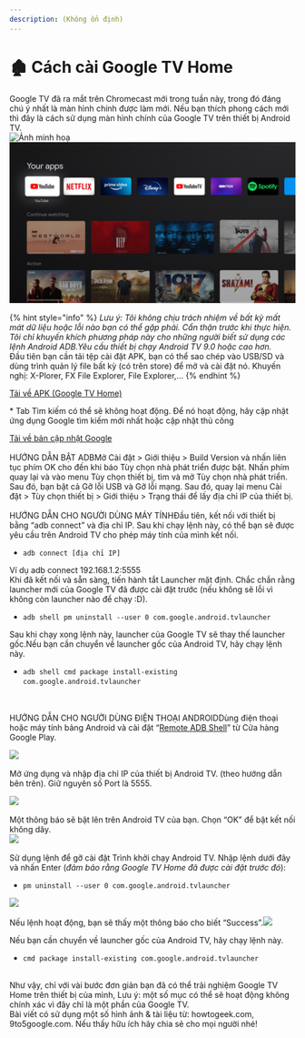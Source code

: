```yaml
---
description: (Không ổn định)
---
```


# 🏚 Cách cài Google TV Home

Google TV đã ra mắt trên Chromecast mới trong tuần này, trong đó đáng chú ý nhất là màn hình chính được làm mới. Nếu bạn thích phong cách mới thì đây là cách sử dụng màn hình chính của Google TV trên thiết bị Android TV.\
![Ảnh minh hoạ](https://1.bp.blogspot.com/-BSR3S-w1-PQ/X3fYHoxXq9I/AAAAAAAAAls/cnn500qTsMMxIWYtDYPpNsVOsJINjH4KwCLcBGAsYHQ/w320-h180/unnamed%2B\(10\).webp)![](<../.gitbook/assets/image (5).png>)

{% hint style="info" %}
_Lưu ý: Tôi không chịu trách nhiệm về bất kỳ mất mát dữ liệu hoặc lỗi nào bạn có thể gặp phải. Cẩn thận trước khi thực hiện. Tôi chỉ khuyến khích phương pháp này cho những người biết sử dụng các lệnh Android ADB.Yêu cầu thiết bị chạy Android TV 9.0 hoặc cao hơn._\
Đầu tiên bạn cần tải tệp cài đặt APK, bạn có thể sao chép vào USB/SD và dùng trình quản lý file bất kỳ (có trên store) để mở và cài đặt nó. Khuyến nghị: X-Plorer, FX File Explorer, File Explorer,...
{% endhint %}

[Tải về APK (Google TV Home)](https://www.apkmirror.com/apk/google-inc/google-tv-home-android-tv/)

\* Tab Tìm kiếm có thể sẽ không hoạt động. Để nó hoạt động, hãy cập nhật ứng dụng Google tìm kiếm mới nhất hoặc cập nhật thủ công

[Tải về bản cập nhật Google](https://www.apkmirror.com/apk/google-inc/google-app-for-android-tv-android-tv/)\
\
HƯỚNG DẪN BẬT ADBMở Cài đặt > Giới thiệu > Build Version và nhấn liên tục phím OK cho đến khi báo Tùy chọn nhà phát triển được bật. Nhấn phím quay lại và vào menu Tùy chọn thiết bị, tìm và mở Tùy chọn nhà phát triển. Sau đó, bạn bật cả Gỡ lỗi USB và Gỡ lỗi mạng. Sau đó, quay lại menu Cài đặt > Tùy chọn thiết bị > Giới thiệu > Trạng thái để lấy địa chỉ IP của thiết bị.\
\
HƯỚNG DẪN CHO NGƯỜI DÙNG MÁY TÍNHĐầu tiên, kết nối với thiết bị bằng “adb connect” và địa chỉ IP. Sau khi chạy lệnh này, có thể bạn sẽ được yêu cầu trên Android TV cho phép máy tính của mình kết nối.

* `adb connect [địa chỉ IP]`

Ví dụ adb connect 192.168.1.2:5555\
Khi đã kết nối và sẵn sàng, tiến hành tắt Launcher mặt định. Chắc chắn rằng launcher mới của Google TV đã được cài đặt trước (nếu không sẽ lỗi vì không còn launcher nào để chạy :D).

* `adb shell pm uninstall --user 0 com.google.android.tvlauncher`

Sau khi chạy xong lệnh này, launcher của Google TV sẽ thay thế launcher gốc.Nếu bạn cần chuyển về launcher gốc của Android TV, hãy chạy lệnh này.

* `adb shell cmd package install-existing com.google.android.tvlauncher`

\
\
HƯỚNG DẪN CHO NGƯỜI DÙNG ĐIỆN THOẠI ANDROIDDùng điện thoại hoặc máy tính bảng Android và cài đặt “[Remote ADB Shell](https://play.google.com/store/apps/details?id=com.cgutman.androidremotedebugger)” từ Cửa hàng Google Play.

![](https://1.bp.blogspot.com/-O3AavGBwvGY/X3fUHHTZMVI/AAAAAAAAAko/SLdfhKPlZugXIIGX2ho-cx4NSOmuhQEVQCLcBGAsYHQ/s320/429x158xgoogle-tv-android-tv-10.png.pagespeed.gp%2Bjp%2Bjw%2Bpj%2Bws%2Bjs%2Brj%2Brp%2Brw%2Bri%2Bcp%2Bmd.ic.ThcBMv\_KDf.png)

Mở ứng dụng và nhập địa chỉ IP của thiết bị Android TV. (theo hướng dẫn bên trên). Giữ nguyên số Port là 5555.

![](https://1.bp.blogspot.com/-RD1y4YvqNH0/X3fUHC84SwI/AAAAAAAAAlA/Didjx0g\_qyM7er4QMUcQfuNr2k1hpQJoQCPcBGAYYCw/s320/431x198xgoogle-tv-android-tv-1.jpg.pagespeed.gp%2Bjp%2Bjw%2Bpj%2Bws%2Bjs%2Brj%2Brp%2Brw%2Bri%2Bcp%2Bmd.ic.wws1DCjzuG.jpg)

Một thông báo sẽ bật lên trên Android TV của bạn. Chọn “OK” để bật kết nối không dây.\
![](https://1.bp.blogspot.com/--WBSv3TdFQs/X3fUH\_43ZjI/AAAAAAAAAlA/34de\_KYkoqQiBlWMg7X76lnyaNt0AFn3ACPcBGAYYCw/s320/xgoogle-tv-android-tv-2.png.pagespeed.gp%2Bjp%2Bjw%2Bpj%2Bws%2Bjs%2Brj%2Brp%2Brw%2Bri%2Bcp%2Bmd.ic.ccnx\_\_RZe2.png)

Sử dụng lệnh để gỡ cài đặt Trình khởi chạy Android TV. Nhập lệnh dưới đây và nhấn Enter (_đảm bảo rằng Google TV Home đã được cài đặt trước đó_):

* `pm uninstall --user 0 com.google.android.tvlauncher`

![](https://1.bp.blogspot.com/-50E0hFD15z0/X3fUGzPrcJI/AAAAAAAAAk8/z2IijXBMvrMP6xWb7adu3G3-GrjKT5l6ACPcBGAYYCw/s320/430x391xgoogle-tv-android-tv-3.jpg.pagespeed.gp%2Bjp%2Bjw%2Bpj%2Bws%2Bjs%2Brj%2Brp%2Brw%2Bri%2Bcp%2Bmd.ic.K8uFVxmMIm.jpg)

Nếu lệnh hoạt động, bạn sẽ thấy một thông báo cho biết “Success”.![](https://1.bp.blogspot.com/-Q\_zEnpbop8Q/X3fUH6yTStI/AAAAAAAAAk8/loCj06ci1TAqonjY7-J\_WqwD45OZIlI4QCPcBGAYYCw/s320/google-tv-android-tv-4.jpg.pagespeed.ce.ie2CRqWmkL.jpg)

Nếu bạn cần chuyển về launcher gốc của Android TV, hãy chạy lệnh này.

* `cmd package install-existing com.google.android.tvlauncher`

\
Như vậy, chỉ với vài bước đơn giản bạn đã có thể trải nghiệm Google TV Home trên thiết bị của mình, Lưu ý: một số mục có thể sẽ hoạt động không chính xác vì đây chỉ là một phần của Google TV.\
Bài viết có sử dụng một số hình ảnh & tài liệu từ: howtogeek.com, 9to5google.com. Nếu thấy hữu ích hãy chia sẻ cho mọi người nhé!
